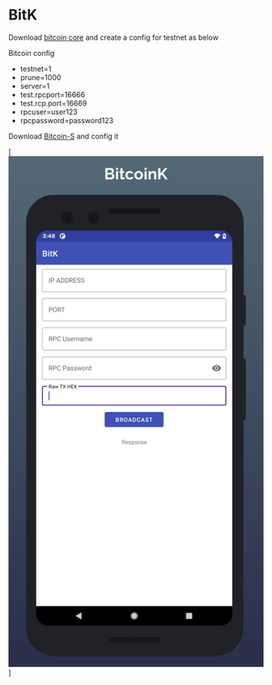 # BitK

Download [bitcoin core](https://github.com/bitcoin-s/bitcoin-s) and create a config for testnet as below

Bitcoin config

- testnet=1
- prune=1000
- server=1
- test.rpcport=16666
- test.rcp.port=16669
- rpcuser=user123
- rpcpassword=password123


Download [Bitcoin-S](https://bitcoin-s.org/docs/getting-setup) and config it


[![N|Solid](https://raw.githubusercontent.com/percy-g2/BitK/master/screenShots/alphaSS.jpg)]
